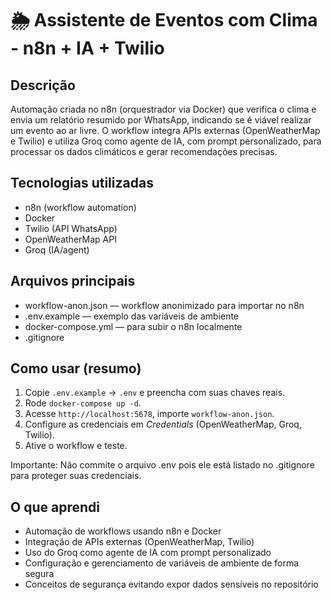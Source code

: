 # 🌦 Assistente de Eventos com Clima - n8n + IA + Twilio

## Descrição
Automação criada no n8n (orquestrador via Docker) que verifica o clima e envia um relatório resumido por WhatsApp, indicando se é viável realizar um evento ao ar livre. O workflow integra APIs externas (OpenWeatherMap e Twilio) e utiliza Groq como agente de IA, com prompt personalizado, para processar os dados climáticos e gerar recomendações precisas.

## Tecnologias utilizadas
- n8n (workflow automation)
- Docker
- Twilio (API WhatsApp)
- OpenWeatherMap API
- Groq (IA/agent)

## Arquivos principais
- workflow-anon.json  — workflow anonimizado para importar no n8n
- .env.example        — exemplo das variáveis de ambiente
- docker-compose.yml  — para subir o n8n localmente
- .gitignore

## Como usar (resumo)
1. Copie `.env.example` → `.env` e preencha com suas chaves reais.
2. Rode `docker-compose up -d`.
3. Acesse `http://localhost:5678`, importe `workflow-anon.json`.
4. Configure as credenciais em *Credentials* (OpenWeatherMap, Groq, Twilio).
5. Ative o workflow e teste.

Importante: Não commite o arquivo .env pois ele está listado no .gitignore para proteger suas credenciais.

## O que aprendi
- Automação de workflows usando n8n e Docker
- Integração de APIs externas (OpenWeatherMap, Twilio)
- Uso do Groq como agente de IA com prompt personalizado
- Configuração e gerenciamento de variáveis de ambiente de forma segura
- Conceitos de segurança evitando expor dados sensíveis no repositório


